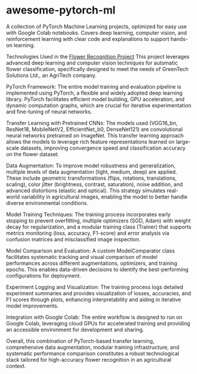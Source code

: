 # awesome-pytorch-ml
A collection of PyTorch Machine Learning projects, optimized for easy use with Google Colab notebooks. Covers deep learning, computer vision, and reinforcement learning with clear code and explanations to support hands-on learning.


Technologies Used in the [Flower Recognition Project](https://colab.research.google.com/drive/1i9Da5PzQAl5oOpNxXkpAFQBRr5hh-tgB#scrollTo=Djp2h-RbBg0W)
This project leverages advanced deep learning and computer vision techniques for automatic flower classification, specifically designed to meet the needs of GreenTech Solutions Ltd., an AgriTech company.

PyTorch Framework: The entire model training and evaluation pipeline is implemented using PyTorch, a flexible and widely adopted deep learning library. PyTorch facilitates efficient model building, GPU acceleration, and dynamic computation graphs, which are crucial for iterative experimentation and fine-tuning of neural networks.

Transfer Learning with Pretrained CNNs: The models used (VGG16_bn, ResNet18, MobileNetV2, EfficientNet_b0, DenseNet121) are convolutional neural networks pretrained on ImageNet. This transfer learning approach allows the models to leverage rich feature representations learned on large-scale datasets, improving convergence speed and classification accuracy on the flower dataset.

Data Augmentation: To improve model robustness and generalization, multiple levels of data augmentation (light, medium, deep) are applied. These include geometric transformations (flips, rotations, translations, scaling), color jitter (brightness, contrast, saturation), noise addition, and advanced distortions (elastic and optical). This strategy simulates real-world variability in agricultural images, enabling the model to better handle diverse environmental conditions.

Model Training Techniques: The training process incorporates early stopping to prevent overfitting, multiple optimizers (SGD, Adam) with weight decay for regularization, and a modular training class (Trainer) that supports metrics monitoring (loss, accuracy, F1-score) and error analysis via confusion matrices and misclassified image inspection.

Model Comparison and Evaluation: A custom ModelComparator class facilitates systematic tracking and visual comparison of model performances across different augmentations, optimizers, and training epochs. This enables data-driven decisions to identify the best-performing configurations for deployment.

Experiment Logging and Visualization: The training process logs detailed experiment summaries and provides visualization of losses, accuracies, and F1 scores through plots, enhancing interpretability and aiding in iterative model improvements.

Integration with Google Colab: The entire workflow is designed to run on Google Colab, leveraging cloud GPUs for accelerated training and providing an accessible environment for development and sharing.

Overall, this combination of PyTorch-based transfer learning, comprehensive data augmentation, modular training infrastructure, and systematic performance comparison constitutes a robust technological stack tailored for high-accuracy flower recognition in an agricultural context.

